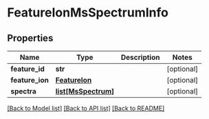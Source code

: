 # FeatureIonMsSpectrumInfo

## Properties
Name | Type | Description | Notes
------------ | ------------- | ------------- | -------------
**feature_id** | **str** |  | [optional] 
**feature_ion** | [**FeatureIon**](FeatureIon.md) |  | [optional] 
**spectra** | [**list[MsSpectrum]**](MsSpectrum.md) |  | [optional] 

[[Back to Model list]](../README.md#documentation-for-models) [[Back to API list]](../README.md#documentation-for-api-endpoints) [[Back to README]](../README.md)

